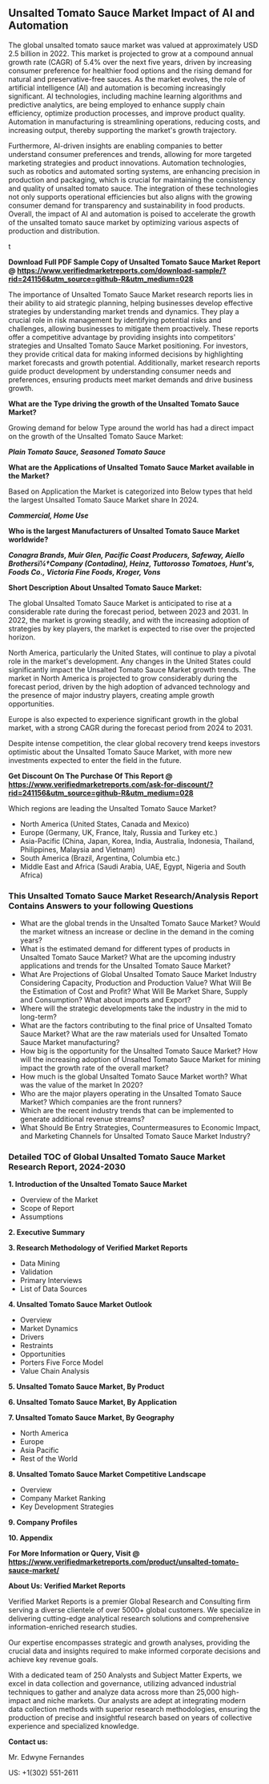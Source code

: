 <h2>Unsalted Tomato Sauce Market Impact of AI and Automation</h2><p>The global unsalted tomato sauce market was valued at approximately USD 2.5 billion in 2022. This market is projected to grow at a compound annual growth rate (CAGR) of 5.4% over the next five years, driven by increasing consumer preference for healthier food options and the rising demand for natural and preservative-free sauces. As the market evolves, the role of artificial intelligence (AI) and automation is becoming increasingly significant. AI technologies, including machine learning algorithms and predictive analytics, are being employed to enhance supply chain efficiency, optimize production processes, and improve product quality. Automation in manufacturing is streamlining operations, reducing costs, and increasing output, thereby supporting the market's growth trajectory.</p><p>Furthermore, AI-driven insights are enabling companies to better understand consumer preferences and trends, allowing for more targeted marketing strategies and product innovations. Automation technologies, such as robotics and automated sorting systems, are enhancing precision in production and packaging, which is crucial for maintaining the consistency and quality of unsalted tomato sauce. The integration of these technologies not only supports operational efficiencies but also aligns with the growing consumer demand for transparency and sustainability in food products. Overall, the impact of AI and automation is poised to accelerate the growth of the unsalted tomato sauce market by optimizing various aspects of production and distribution.</p>t</p><p id="" class=""><strong>Download Full PDF Sample Copy of Unsalted Tomato Sauce Market Report @ <a href="https://www.verifiedmarketreports.com/download-sample/?rid=241156&utm_source=github-R&utm_medium=028" target="_blank">https://www.verifiedmarketreports.com/download-sample/?rid=241156&utm_source=github-R&utm_medium=028</a></strong></p><p>The importance of&nbsp;Unsalted Tomato Sauce Market research reports lies in their ability to aid strategic planning, helping businesses develop effective strategies by understanding market trends and dynamics. They play a crucial role in risk management by identifying potential risks and challenges, allowing businesses to mitigate them proactively. These reports offer a competitive advantage by providing insights into competitors' strategies and Unsalted Tomato Sauce Market positioning. For investors, they provide critical data for making informed decisions by highlighting market forecasts and growth potential. Additionally, market research reports guide product development by understanding consumer needs and preferences, ensuring products meet market demands and drive business growth.</p><p><strong>What are the&nbsp;Type driving the growth of the Unsalted Tomato Sauce Market?</strong></p><p id="" class="">Growing demand for below Type around the world has had a direct impact on the growth of the Unsalted Tomato Sauce Market:</p><em><strong>Plain Tomato Sauce, Seasoned Tomato Sauce</strong></em></p><strong>What are the&nbsp;Applications&nbsp;of Unsalted Tomato Sauce Market available in the Market?</strong></p><p id="" class="">Based on Application the Market is categorized into Below types that held the largest Unsalted Tomato Sauce Market share In 2024.</p><em><strong>Commercial, Home Use</strong></em></p><strong>Who is the largest Manufacturers of Unsalted Tomato Sauce Market worldwide?</strong></p><p><em><strong>Conagra Brands, Muir Glen, Pacific Coast Producers, Safeway, Aiello Brothersï¼†Company (Contadina), Heinz, Tuttorosso Tomatoes, Hunt's, Foods Co., Victoria Fine Foods, Kroger, Vons</strong></em></p><p id="" class=""><strong>Short Description About Unsalted Tomato Sauce Market:</strong></p><p>The global Unsalted Tomato Sauce Market is anticipated to rise at a considerable rate during the forecast period, between 2023 and 2031. In 2022, the market is growing steadily, and with the increasing adoption of strategies by key players, the market is expected to rise over the projected horizon.</p><p>North America, particularly the United States, will continue to play a pivotal role in the market's development. Any changes in the United States could significantly impact the Unsalted Tomato Sauce Market growth trends. The market in North America is projected to grow considerably during the forecast period, driven by the high adoption of advanced technology and the presence of major industry players, creating ample growth opportunities.</p><p>Europe is also expected to experience significant growth in the global market, with a strong CAGR during the forecast period from 2024 to 2031.</p><p>Despite intense competition, the clear global recovery trend keeps investors optimistic about the Unsalted Tomato Sauce Market, with more new investments expected to enter the field in the future.</p><p id="" class=""><strong>Get Discount On The Purchase Of This Report @ <a href="https://www.verifiedmarketreports.com/ask-for-discount/?rid=241156&utm_source=github-R&utm_medium=028" target="_blank">https://www.verifiedmarketreports.com/ask-for-discount/?rid=241156&utm_source=github-R&utm_medium=028</a></strong></p>Which regions are leading the Unsalted Tomato Sauce Market?</p><ul><li>North America (United States, Canada and Mexico)</li><li>Europe (Germany, UK, France, Italy, Russia and Turkey etc.)</li><li>Asia-Pacific (China, Japan, Korea, India, Australia, Indonesia, Thailand, Philippines, Malaysia and Vietnam)</li><li>South America (Brazil, Argentina, Columbia etc.)</li><li>Middle East and Africa (Saudi Arabia, UAE, Egypt, Nigeria and South Africa)</li></ul><h3 id="" class="">This Unsalted Tomato Sauce Market Research/Analysis Report Contains Answers to your following Questions</h3><ul><li>What are the global trends in the Unsalted Tomato Sauce Market? Would the market witness an increase or decline in the demand in the coming years?</li><li>What is the estimated demand for different types of products in Unsalted Tomato Sauce Market? What are the upcoming industry applications and trends for the Unsalted Tomato Sauce Market?</li><li>What Are Projections of Global Unsalted Tomato Sauce Market Industry Considering Capacity, Production and Production Value? What Will Be the Estimation of Cost and Profit? What Will Be Market Share, Supply and Consumption? What about imports and Export?</li><li>Where will the strategic developments take the industry in the mid to long-term?</li><li>What are the factors contributing to the final price of Unsalted Tomato Sauce Market? What are the raw materials used for Unsalted Tomato Sauce Market manufacturing?</li><li>How big is the opportunity for the Unsalted Tomato Sauce Market? How will the increasing adoption of Unsalted Tomato Sauce Market for mining impact the growth rate of the overall market?</li><li>How much is the global Unsalted Tomato Sauce Market worth? What was the value of the market In 2020?</li><li>Who are the major players operating in the Unsalted Tomato Sauce Market? Which companies are the front runners?</li><li>Which are the recent industry trends that can be implemented to generate additional revenue streams?</li><li>What Should Be Entry Strategies, Countermeasures to Economic Impact, and Marketing Channels for Unsalted Tomato Sauce Market Industry?</li></ul><h3 id="" class="">Detailed TOC of Global Unsalted Tomato Sauce Market Research Report, 2024-2030</h3><p id="" class=""><strong>1. Introduction of the Unsalted Tomato Sauce Market</strong></p><ul><li>Overview of the Market</li><li>Scope of Report</li><li>Assumptions</li></ul><p id="" class=""><strong>2. Executive Summary</strong></p><p id="" class=""><strong>3. Research Methodology of Verified Market Reports</strong></p><ul><li>Data Mining</li><li>Validation</li><li>Primary Interviews</li><li>List of Data Sources</li></ul><p id="" class=""><strong>4. Unsalted Tomato Sauce Market Outlook</strong></p><ul><li>Overview</li><li>Market Dynamics</li><li>Drivers</li><li>Restraints</li><li>Opportunities</li><li>Porters Five Force Model</li><li>Value Chain Analysis</li></ul><p id="" class=""><strong>5. Unsalted Tomato Sauce Market, By Product</strong></p><p id="" class=""><strong>6. Unsalted Tomato Sauce Market, By Application</strong></p><p id="" class=""><strong>7. Unsalted Tomato Sauce Market, By Geography</strong></p><ul><li>North America</li><li>Europe</li><li>Asia Pacific</li><li>Rest of the World</li></ul><p id="" class=""><strong>8. Unsalted Tomato Sauce Market Competitive Landscape</strong></p><ul><li>Overview</li><li>Company Market Ranking</li><li>Key Development Strategies</li></ul><p id="" class=""><strong>9. Company Profiles</strong></p><p id="" class=""><strong>10. Appendix</strong></p><p id="" class=""><strong>For More Information or Query, Visit @ <a href="https://www.verifiedmarketreports.com/product/unsalted-tomato-sauce-market/" target="_blank">https://www.verifiedmarketreports.com/product/unsalted-tomato-sauce-market/</a></strong></p><p id="" class=""><strong>About Us: Verified Market Reports</strong></p><p id="" class="">Verified Market Reports is a premier Global Research and Consulting firm serving a diverse clientele of over 5000+ global customers. We specialize in delivering cutting-edge analytical research solutions and comprehensive information-enriched research studies.</p><p id="" class="">Our expertise encompasses strategic and growth analyses, providing the crucial data and insights required to make informed corporate decisions and achieve key revenue goals.</p><p id="" class="">With a dedicated team of 250 Analysts and Subject Matter Experts, we excel in data collection and governance, utilizing advanced industrial techniques to gather and analyze data across more than 25,000 high-impact and niche markets. Our analysts are adept at integrating modern data collection methods with superior research methodologies, ensuring the production of precise and insightful research based on years of collective experience and specialized knowledge.</p><p id="" class=""><strong>Contact us:</strong></p><p id="" class="">Mr. Edwyne Fernandes</p><p id="" class="">US: +1(302) 551-2611</p>